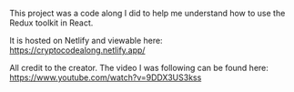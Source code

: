 This project was a code along I did to help me understand how to use the Redux toolkit in React.

It is hosted on Netlify and viewable here: https://cryptocodealong.netlify.app/

All credit to the creator. The video I was following can be found here: https://www.youtube.com/watch?v=9DDX3US3kss
